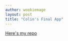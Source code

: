 ```yaml
---
author: wookiemage
layout: post
title: "Colin's Final App"
---
```

  [Here's my repo](https://github.com/wookiemage/inls560-final-app)
  
  
